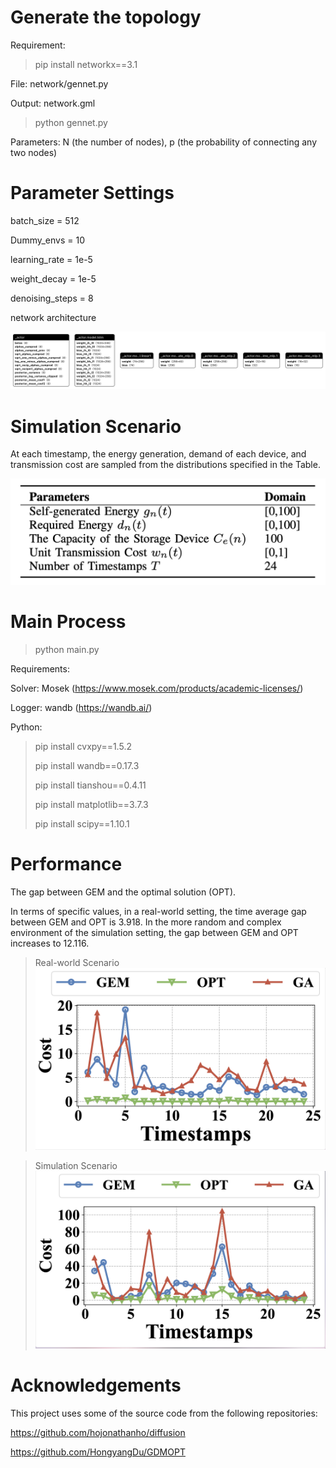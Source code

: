 # Generate the topology
Requirement:
> pip install networkx==3.1
  
File: network/gennet.py

Output: network.gml

> python gennet.py

Parameters: N (the number of nodes), p (the probability of connecting any two nodes)

# Parameter Settings
batch_size = 512

Dummy_envs = 10

learning_rate = 1e-5

weight_decay = 1e-5

denoising_steps = 8

network architecture

![Real-world](/image/network.png "network")

# Simulation Scenario

At each timestamp, the energy generation, demand of each device, and transmission cost are sampled from the distributions specified in the Table. 

![table](/image/table.png "Table")

# Main Process
> python main.py

Requirements:

Solver: Mosek (https://www.mosek.com/products/academic-licenses/)

Logger: wandb (https://wandb.ai/)

Python:
> pip install cvxpy==1.5.2
>
> pip install wandb==0.17.3
> 
> pip install tianshou==0.4.11
>
> pip install matplotlib==3.7.3
> 
> pip install scipy==1.10.1

# Performance
The gap between GEM and the optimal solution (OPT).

In terms of specific values, in a real-world setting, the time average gap between GEM and OPT is 3.918. In the more random and complex environment of the simulation setting, the gap between GEM and OPT increases to 12.116. 

> Real-world Scenario
![Real-world](/image/real.png "Real-world")

> Simulation Scenario
![Simulation](/image/sim.png "Simulation")

# Acknowledgements
This project uses some of the source code from the following repositories:

https://github.com/hojonathanho/diffusion

https://github.com/HongyangDu/GDMOPT


